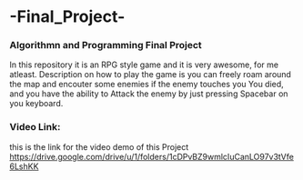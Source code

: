 # -Final_Project-
### Algorithmn and Programming Final Project
In this repository it is an RPG style game and it is very awesome, for me atleast. Description on how to play the game is you can freely roam around the map and encouter some enemies if the enemy touches you You died, and you have the ability to Attack the enemy by just pressing Spacebar on you keyboard.

### Video Link: 
this is the link for the video demo of this Project
https://drive.google.com/drive/u/1/folders/1cDPvBZ9wmlcIuCanLO97v3tVfe6LshKK
